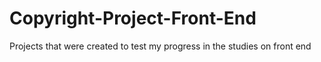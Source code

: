 # Copyright-Project-Front-End
Projects that were created to test my progress in the studies on front end
